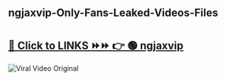 
 ## ngjaxvip-Only-Fans-Leaked-Videos-Files

# <h2><a href="https://mediaupload.pro?ngjaxvip">🔗 Click to LINKS ⏩⏩ 👉 🟢 ngjaxvip </a></h2>

<a href="https://mediaupload.pro?ngjaxvip" rel="nofollow" data-target="animated-image.originalLink"><img src="https://i.ibb.co.com/xMMVF88/686577567.gif" alt="Viral Video Original" style="max-width: 100%; display: inline-block;" data-target="animated-image.originalImage"></a>